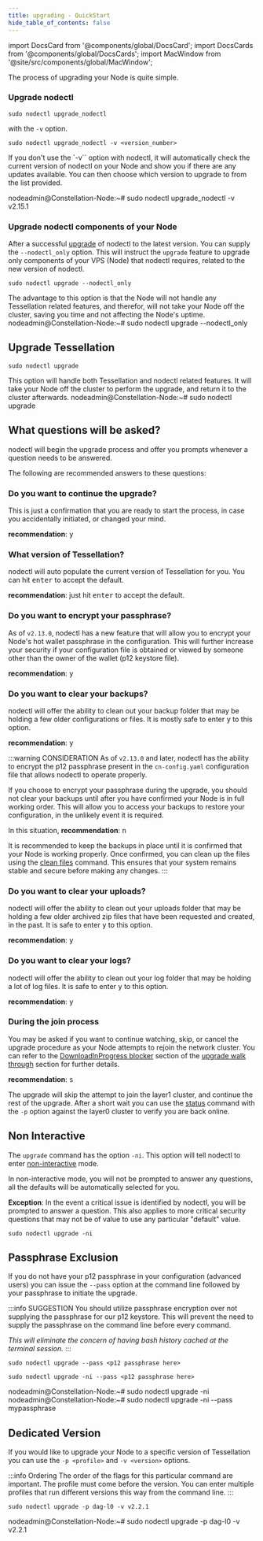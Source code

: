 ```yaml
---
title: upgrading - QuickStart
hide_table_of_contents: false
---
```

<intro-end />

import DocsCard from '@components/global/DocsCard';
import DocsCards from '@components/global/DocsCards';
import MacWindow from '@site/src/components/global/MacWindow';

<head>
  <title>Constellation Network Automation with nodectl</title>
  <meta
    name="description"
    content="Constellation Network Automation - Upgrade Tessellation with nodectl"
  />
</head>

The process of upgrading your Node is quite simple.

### Upgrade nodectl
```
sudo nodectl upgrade_nodectl
```
with the `-v` option.
```
sudo nodectl upgrade_nodectl -v <version_number>
```
If you don't use the `-v`` option with nodectl, it will automatically check the current version of nodectl on your Node and show you if there are any updates available. You can then choose which version to upgrade to from the list provided.

<MacWindow>
nodeadmin@Constellation-Node:~# sudo nodectl upgrade_nodectl -v v2.15.1       
</MacWindow>

### Upgrade nodectl components of your Node

After a successful [upgrade](#upgrade-nodectl) of nodectl to the latest version.  You can supply the `--nodectl_only` option.  This will instruct the `upgrade` feature to upgrade only components of your VPS (Node) that nodectl requires, related to the new version of nodectl.  

```
sudo nodectl upgrade --nodectl_only
```

The advantage to this option is that the Node will not handle any Tessellation related features, and therefor, will not take your Node off the cluster, saving you time and not affecting the Node's uptime.
<MacWindow>
nodeadmin@Constellation-Node:~# sudo nodectl upgrade --nodectl_only       
</MacWindow>

## Upgrade Tessellation 
```
sudo nodectl upgrade
```
This option will handle both Tessellation and nodectl related features.  It will take your Node off the cluster to perform the upgrade, and return it to the cluster afterwards.
<MacWindow>
nodeadmin@Constellation-Node:~# sudo nodectl upgrade
</MacWindow>

## What questions will be asked?
nodectl will begin the upgrade process and offer you prompts whenever a question needs to be answered.

The following are recommended answers to these questions:

### Do you want to continue the upgrade?
This is just a confirmation that you are ready to start the process, in case you accidentally initiated, or changed your mind.

**recommendation**: <kbd>y</kbd>

### What version of Tessellation?
nodectl will auto populate the current version of Tessellation for you.  You can hit <kbd>enter</kbd> to accept the default.

**recommendation**: just hit <kbd>enter</kbd> to accept the default.

### Do you want to encrypt your passphrase?
As of `v2.13.0`, nodectl has a new feature that will allow you to encrypt your Node's hot wallet passphrase in the configuration.  This will further increase your security if your configuration file is obtained or viewed by someone other than the owner of the wallet (p12 keystore file).

**recommendation**: <kbd>y</kbd>

### Do you want to clear your backups?
nodectl will offer the ability to clean out your backup folder that may be holding a few older configurations or files.  It is mostly safe to enter <kbd>y</kbd> to this option.

**recommendation**: <kbd>y</kbd>

:::warning CONSIDERATION
As of `v2.13.0` and later, nodectl has the ability to encrypt the p12 passphrase present in the `cn-config.yaml` configuration file that allows nodectl to operate properly.

If you choose to encrypt your passphrase during the upgrade, you should not clear your backups until after you have confirmed your Node is in full working order.  This will allow you to access your backups to restore your configuration, in the unlikely event it is required.

In this situation, **recommendation**: <kbd>n</kbd>

It is recommended to keep the backups in place until it is confirmed that your Node is working properly.  Once confirmed, you can clean up the files using the [clean files](../nodectl-commands#clean_files) command. This ensures that your system remains stable and secure before making any changes.
:::

### Do you want to clear your uploads?
nodectl will offer the ability to clean out your uploads folder that may be holding a few older archived zip files that have been requested and created, in the past. It is safe to enter <kbd>y</kbd> to this option.

**recommendation**: <kbd>y</kbd>

### Do you want to clear your logs?
nodectl will offer the ability to clean out your log folder that may be holding a lot of log files.  It is safe to enter <kbd>y</kbd> to this option.

**recommendation**: <kbd>y</kbd>

### During the join process
You may be asked if you want to continue watching, skip, or cancel the upgrade procedure as your Node attempts to rejoin the network cluster.  You can refer to the [DownloadInProgress blocker](./nodectl-upgrade-rejoin-2#downloadinprogress-blocker) section of the [upgrade walk through](./nodectl-upgrade-intro) section for further details.

**recommendation**: <kbd>s</kbd>

The upgrade will skip the attempt to join the layer1 cluster, and continue the rest of the upgrade.  After a short wait you can use the [status](../nodectl-commands#status) command with the `-p` option against the layer0 cluster to verify you are back online.

## Non Interactive
The `upgrade` command has the option `-ni`. This option will tell nodectl to enter [non-interactive](../nodectl-commands#upgrade) mode.  

In non-interactive mode, you will not be prompted to answer any questions, all the defaults will be automatically selected for you.

**Exception**: In the event a critical issue is identified by nodectl, you will be prompted to answer a question.  This also applies to more critical security questions that may not be of value to use any particular "default" value.  

```
sudo nodectl upgrade -ni
```

## Passphrase Exclusion

If you do not have your p12 passphrase in your configuration (advanced users) you can issue the `--pass` option at the command line followed by your passphrase to initiate the upgrade.

:::info SUGGESTION
You should utilize passphrase encryption over not supplying the passphrase for our p12 keystore.  This will prevent the need to supply the passphrase on the command line before every command. 

*This will eliminate the concern of having bash history cached at the terminal session.*
:::

```
sudo nodectl upgrade --pass <p12 passphrase here>
```
```
sudo nodectl upgrade -ni --pass <p12 passphrase here>
```

<MacWindow>
nodeadmin@Constellation-Node:~# sudo nodectl upgrade -ni
</MacWindow>

<MacWindow>
nodeadmin@Constellation-Node:~# sudo nodectl upgrade -ni --pass mypassphrase
</MacWindow>

## Dedicated Version

If you would like to upgrade your Node to a specific version of Tessellation you can use the `-p <profile>` and `-v <version>` options.  

:::info Ordering
The order of the flags for this particular command are important.  The profile must come before the version. You can enter multiple profiles that run different versions this way from the command line.
:::

```
sudo nodectl upgrade -p dag-l0 -v v2.2.1
```
<MacWindow>
nodeadmin@Constellation-Node:~# sudo nodectl upgrade -p dag-l0 -v v2.2.1
</MacWindow>